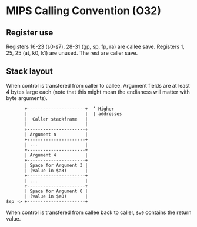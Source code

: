 MIPS Calling Convention (O32)
=============================

Register use
-----------

Registers 16-23 (s0-s7), 28-31 (gp, sp, fp, ra) are callee save.
Registers 1, 25, 25 (at, k0, k1) are unused.
The rest are caller save.

Stack layout
------------

When control is transfered from caller to callee. Argument fields are at least 4
bytes large each (note that this might mean the endianess will matter with byte
arguments).

           +----------------------+  ^ Higher
           |                      |  | addresses
           |  Caller stackframe   |
           |                      |
           +----------------------+
           | Argument n           |
           +----------------------+
           | ...                  |
           +----------------------+
           | Argument 4           |
           +----------------------+
           | Space for Argument 3 |
           | (value in $a3)       |
           +----------------------+
           | ...                  |
           +----------------------+
           | Space for Argument 0 |
           | (value in $a0)       |
    $sp -> +----------------------+

When control is transfered from callee back to caller, `$v0` contains the return
value.
